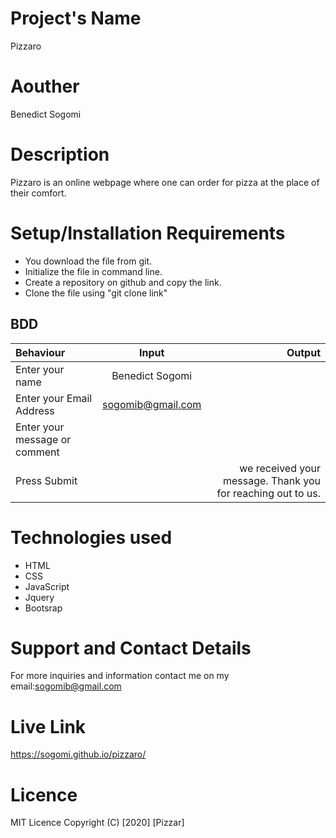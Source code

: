# Project's Name
Pizzaro
# Aouther
Benedict Sogomi
# Description 
Pizzaro is an online webpage where one can order for pizza at the place of  their comfort.
# Setup/Installation Requirements
* You download the file from git.
* Initialize the file in command line.
* Create a repository on github and copy the link.
* Clone the file using "git clone link"
## BDD
| Behaviour      | Input        | Output       |
| :------------- | :----------: | -----------: |
|  Enter your name  |   Benedict Sogomi|     |
| Enter your Email Address  | sogomib@gmail.com |   |
| Enter your message or comment   |      |     |
| Press Submit|     |we received your message. Thank you for reaching out to us.|
# Technologies used
* HTML
* CSS
* JavaScript
* Jquery
* Bootsrap
# Support and Contact Details
For more inquiries and information contact me on my email:sogomib@gmail.com
# Live Link
https://sogomi.github.io/pizzaro/
# Licence
MIT Licence Copyright (C) [2020] [Pizzar]